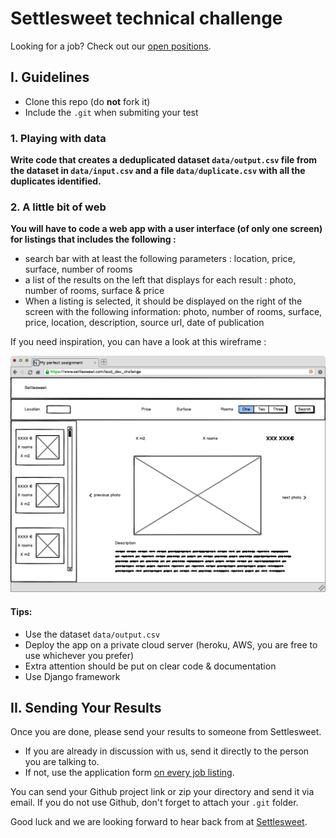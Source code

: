 # Settlesweet technical challenge

Looking for a job? Check out our [open positions](https://settlesweet.welcomekit.co/).

## I. Guidelines


- Clone this repo (do **not** fork it)
- Include the `.git` when submiting your test

### 1. Playing with data

**Write code that creates a deduplicated dataset `data/output.csv` file from the dataset in `data/input.csv` and a file `data/duplicate.csv` with all the duplicates identified.**

### 2. A little bit of web

**You will have to code a web app with a user interface (of only one screen) for listings that includes the following :**

- search bar with at least the following parameters : location, price, surface, number of rooms
- a list of the results on the left that displays for each result : photo, number of rooms, surface & price
- When a listing is selected, it should be displayed on the right of the screen with the following information: photo, number of rooms, surface, price, location, description, source url, date of publication

If you need inspiration, you can have a look at this wireframe :

![Lead dev wireframe](wireframe_example.png)

#### Tips:
- Use the dataset `data/output.csv`
- Deploy the app on a private cloud server (heroku, AWS, you are free to use whichever you prefer)
- Extra attention should be put on clear code & documentation
- Use Django framework



## II. Sending Your Results

Once you are done, please send your results to someone from Settlesweet.

- If you are already in discussion with us, send it directly to the person you are talking to.
- If not, use the application form [on every job listing](https://settlesweet.welcomekit.co/).

You can send your Github project link or zip your directory and send it via email.
If you do not use Github, don't forget to attach your `.git` folder.

Good luck and we are looking forward to hear back from at [Settlesweet](https://settlesweet.com/).
